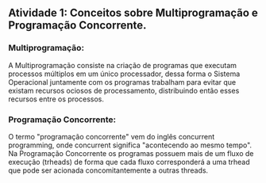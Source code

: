 ## Atividade 1: Conceitos sobre Multiprogramação e Programação Concorrente.

### Multiprogramação: 

A Multiprogramação consiste na criação de programas que executam processos múltiplos em um único processador, dessa forma o Sistema Operacional juntamente com os programas trabalham para evitar que existam recursos ociosos de processamento, distribuindo então esses recursos entre os processos.

### Programação Concorrente:

O termo "programação concorrente" vem do inglês concurrent programming, onde concurrent significa "acontecendo ao mesmo tempo". Na Programação Concorrente os programas possuem mais de um fluxo de execução (trheads) de forma que cada fluxo corresponderá a uma trhead que pode ser acionada concomitantemente a outras threads.
